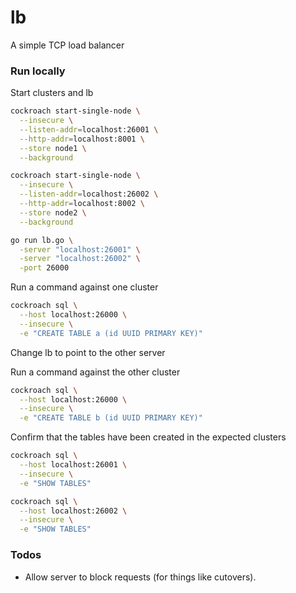 # lb
A simple TCP load balancer

### Run locally

Start clusters and lb

``` sh
cockroach start-single-node \
  --insecure \
  --listen-addr=localhost:26001 \
  --http-addr=localhost:8001 \
  --store node1 \
  --background

cockroach start-single-node \
  --insecure \
  --listen-addr=localhost:26002 \
  --http-addr=localhost:8002 \
  --store node2 \
  --background

go run lb.go \
  -server "localhost:26001" \
  -server "localhost:26002" \
  -port 26000
```

Run a command against one cluster

``` sh
cockroach sql \
  --host localhost:26000 \
  --insecure \
  -e "CREATE TABLE a (id UUID PRIMARY KEY)"
```

Change lb to point to the other server

Run a command against the other cluster

``` sh
cockroach sql \
  --host localhost:26000 \
  --insecure \
  -e "CREATE TABLE b (id UUID PRIMARY KEY)"
```

Confirm that the tables have been created in the expected clusters

``` sh
cockroach sql \
  --host localhost:26001 \
  --insecure \
  -e "SHOW TABLES"

cockroach sql \
  --host localhost:26002 \
  --insecure \
  -e "SHOW TABLES"
```

### Todos

* Allow server to block requests (for things like cutovers).